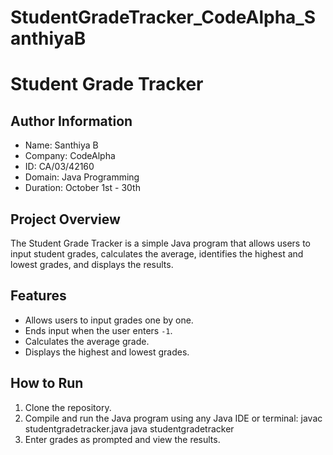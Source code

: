 # StudentGradeTracker_CodeAlpha_SanthiyaB
# Student Grade Tracker
## Author Information
- Name: Santhiya B
- Company: CodeAlpha
- ID: CA/03/42160
- Domain: Java Programming
- Duration: October 1st - 30th

## Project Overview
The Student Grade Tracker is a simple Java program that allows users to input student grades, calculates the average, identifies the highest and lowest grades, and displays the results.

## Features
- Allows users to input grades one by one.
- Ends input when the user enters `-1`.
- Calculates the average grade.
- Displays the highest and lowest grades.

## How to Run
1. Clone the repository.
2. Compile and run the Java program using any Java IDE or terminal:
   javac studentgradetracker.java
   java studentgradetracker
3. Enter grades as prompted and view the results.
